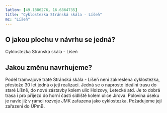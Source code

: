 ```yaml
---
latlon: [49.1886276, 16.6864735]
title: "Cyklostezka Stránská skála - Líšeň"
mc: "Líšeň"
---
```


## O jakou plochu v návrhu se jedná?

Cyklostezka Stránská skála - Líšeň

## Jakou změnu navrhujeme?

Podél tramvajové tratě Stránská skála - Líšeň není zakreslena cyklostezka, přestože 30 let jedná o její realizaci. Jedná se o naprosto ideální trasu do staré Líšně, do nové zástavby kolem ulic Holzovy, Letecké atd. Je to dobrá trasa i pro příjezd do horní části sídliště kolem ulice Jírova. Polovina úseku je navíc již v rámci rozvoje JMK zařazena jako cyklostezka. Požadujeme její zařazení do ÚPmB.
